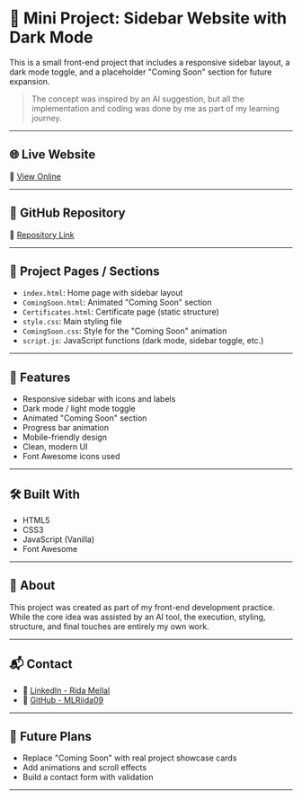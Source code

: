 # 🚀 Mini Project: Sidebar Website with Dark Mode

This is a small front-end project that includes a responsive sidebar layout, a dark mode toggle, and a placeholder "Coming Soon" section for future expansion.

> The concept was inspired by an AI suggestion, but all the implementation and coding was done by me as part of my learning journey.

---

## 🌐 Live Website

🔗 [View Online](https://mlriida09.github.io/portfolio-site)

---

## 📁 GitHub Repository

🔗 [Repository Link](https://github.com/MLRiida09/portfolio-site)

---

## 📄 Project Pages / Sections

- `index.html`: Home page with sidebar layout
- `ComingSoon.html`: Animated "Coming Soon" section
- `Certificates.html`: Certificate page (static structure)
- `style.css`: Main styling file
- `ComingSoon.css`: Style for the "Coming Soon" animation
- `script.js`: JavaScript functions (dark mode, sidebar toggle, etc.)

---

## 📸 Features

- Responsive sidebar with icons and labels
- Dark mode / light mode toggle
- Animated "Coming Soon" section
- Progress bar animation
- Mobile-friendly design
- Clean, modern UI
- Font Awesome icons used

---

## 🛠️ Built With

- HTML5
- CSS3
- JavaScript (Vanilla)
- Font Awesome

---

## 📌 About

This project was created as part of my front-end development practice.  
While the core idea was assisted by an AI tool, the execution, styling, structure, and final touches are entirely my own work.

---

## 📬 Contact

- 🔗 [LinkedIn - Rida Mellal](https://www.linkedin.com/in/rida-mellal-203989371/)
- 🔗 [GitHub - MLRiida09](https://github.com/MLRiida09)

---

## 📝 Future Plans

- Replace "Coming Soon" with real project showcase cards
- Add animations and scroll effects
- Build a contact form with validation

---

